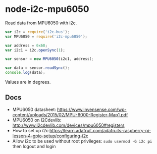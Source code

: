 # node-i2c-mpu6050

Read data from MPU6050 with i2c.

```js
var i2c = require('i2c-bus');
var MPU6050 = require('i2c-mpu6050');

var address = 0x68;
var i2c1 = i2c.openSync(1);

var sensor = new MPU6050(i2c1, address);

var data = sensor.readSync();
console.log(data);
```

Values are in degrees.

## Docs

* MPU6050 datasheet: https://www.invensense.com/wp-content/uploads/2015/02/MPU-6000-Register-Map1.pdf
* MPU6050 on I2Cdevlib: http://www.i2cdevlib.com/devices/mpu6050#registers
* How to set up i2c:https://learn.adafruit.com/adafruits-raspberry-pi-lesson-4-gpio-setup/configuring-i2c
* Allow i2c to be used without root privileges: `sudo usermod -G i2c pi` then logout and login
